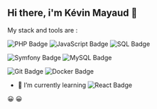 ## Hi there, i'm Kévin Mayaud 👋

My stack and tools are : 

![PHP Badge](https://img.shields.io/badge/php-%23777BB4.svg?style=for-the-badge&logo=php&logoColor=white)
![JavaScript Badge](https://img.shields.io/badge/javascript-%23F7DF1E.svg?style=for-the-badge&logo=javascript&logoColor=black)
![SQL Badge](https://img.shields.io/badge/sql-%234169E1.svg?style=for-the-badge&logo=postgresql&logoColor=white)


![Symfony Badge](https://img.shields.io/badge/symfony-%23000000.svg?style=for-the-badge&logo=symfony&logoColor=white)
![MySQL Badge](https://img.shields.io/badge/mysql-%234479A1.svg?style=for-the-badge&logo=mysql&logoColor=white)


![Git Badge](https://img.shields.io/badge/git-%23F05032.svg?style=for-the-badge&logo=git&logoColor=white)
![Docker Badge](https://img.shields.io/badge/docker-%230db7ed.svg?style=for-the-badge&logo=docker&logoColor=white)

- 🌱 I’m currently learning ![React Badge](https://img.shields.io/badge/react-%2320232a.svg?style=for-the-badge&logo=react&logoColor=%2361DAFB)

😀 😀

<!--
**mayaudK/mayaudk** is a ✨ _special_ ✨ repository because its `README.md` (this file) appears on your GitHub profile.

Here are some ideas to get you started:

- 🔭 I’m currently working on ...
- 🌱 I’m currently learning ...
- 👯 I’m looking to collaborate on ...
- 🤔 I’m looking for help with ...
- 💬 Ask me about ...
- 📫 How to reach me: ...
- 😄 Pronouns: ...
- ⚡ Fun fact: ...
-->
